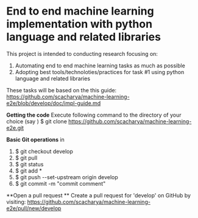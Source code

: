 # End to end machine learning implementation with python language and related libraries

This project is intended to conducting research focusing on: 
1) Automating end to end machine learning tasks as much as possible
2) Adopting best tools/technoloties/practices for task #1 using python language and related libraries 

These tasks will be based on the this guide: https://github.com/scacharya/machine-learning-e2e/blob/develop/doc/impl-guide.md

**Getting the code** 
Execute following command to the directory of your choice (say <work-dir>)
$ git clone https://github.com/scacharya/machine-learning-e2e.git

**Basic Git operations**
in <work-dir>
1. $ git checkout develop 
2. $ git pull
3. $ git status
4. $ git add *
5. $ git push --set-upstream origin develop
6. $ git commit -m "commit comment"

**Open a pull request **
Create a pull request for 'develop' on GitHub by visiting: https://github.com/scacharya/machine-learning-e2e/pull/new/develop
